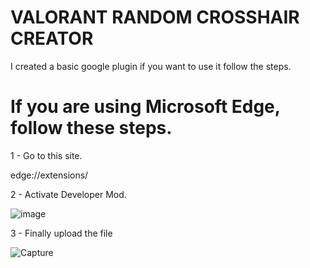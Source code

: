 # VALORANT RANDOM CROSSHAIR CREATOR

I created a basic google plugin if you want to use it follow the steps.


# If you are using Microsoft Edge, follow these steps.

1 - Go to this site.

edge://extensions/

2 - Activate Developer Mod.

![image](https://user-images.githubusercontent.com/84348985/177054472-fa3ab072-c548-40fd-804c-b66a8e6336da.png)

3 - Finally upload the file

![Capture](https://user-images.githubusercontent.com/84348985/177054397-f145060a-8ad9-40fa-93cd-5060e07c8164.PNG)
